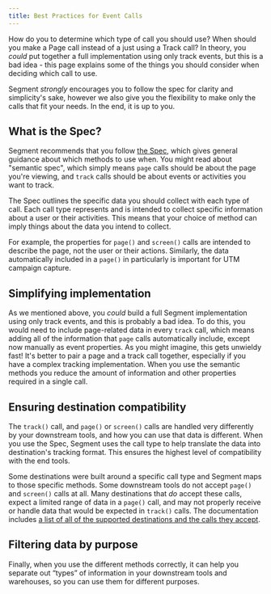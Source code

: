```yaml
---
title: Best Practices for Event Calls
---
```


How do you to determine which type of call you should use? When should you make a Page call instead of a just using a Track call? In theory, you _could_ put together a full implementation using only track events, but this is a bad idea - this page explains some of the things you should consider when deciding which call to use.

Segment _strongly_ encourages you to follow the spec for clarity and simplicity's sake, however we also give you the flexibility to make only the calls that fit your needs. In the end, it is up to you.

## What is the Spec?

Segment recommends that you follow [the Spec](/docs/connections/spec/), which gives general guidance about which methods to use when. You might read about "semantic spec", which simply means `page` calls should be about the page you're viewing, and `track` calls should be about events or activities you want to track.

The Spec outlines the specific data you should collect with each type of call. Each call type represents and is intended to collect specific information about a user or their activities. This means that your choice of method can imply things about the data you intend to collect.

For example, the properties for `page()` and `screen()` calls are intended to describe the page, not the user or their actions. Similarly, the data automatically included in a `page()` in particularly is important for UTM campaign capture. <!-- Do we have any examples for other calls? -->

## Simplifying implementation

As we mentioned above, you _could_ build a full Segment implementation using only track events, and this is probably a bad idea. To do this, you would need to include page-related data in every `track` call, which means adding all of the information that `page` calls automatically include, except now manually as event properties. As you might imagine, this gets unwieldy fast! It's better to pair a page and a track call together, especially if you have a complex tracking implementation. When you use the semantic methods you reduce the amount of information and other properties required in a single call.

## Ensuring destination compatibility

The `track()` call, and `page()` or `screen()` calls are handled very differently by your downstream tools, and how you can use that data is different. When you use the Spec, Segment uses the call type to help translate the data into destination's tracking format. This ensures the highest level of compatibility with the end tools.

Some destinations were built around a specific call type and Segment maps to those specific methods. Some downstream tools do not accept `page()` and `screen()` calls at all. Many destinations that _do_ accept these calls, expect a limited range of data in a `page()` call, and may not properly receive or handle data that would be expected in `track()` calls. The documentation includes [a list of all of the supported destinations and the calls they accept](/docs/connections/destinations/methods-compare/).

## Filtering data by purpose

Finally, when you use the different methods correctly, it can help you separate out “types” of information in your downstream tools and warehouses, so you can use them for different purposes.


<!-- TODO: when is it legit to *not* follow the spec?-->
